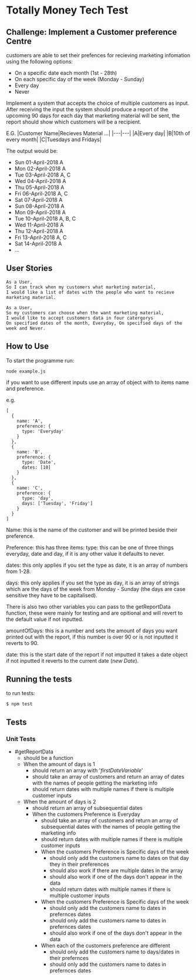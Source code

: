 # Totally Money Tech Test

## Challenge: Implement a Customer preference Centre

customers are able to set their prefences for recieving marketing infomation using the following options:

- On a specific date each month (1st - 28th)
- On each specific day of the week (Monday - Sunday)
- Every day
- Never

Implement a system that accepts the choice of multiple customers as input. After receiving the input the system should produce a report of the upcoming 90 days for each day that marketing material will be sent, the report should show which customers will be a recipient.

E.G.
|Customer Name|Recieves Material ...|
|---|---|
|A|Every day|
|B|10th of every month|
|C|Tuesdays and Fridays|

The output would be:

- Sun 01-April-2018 A
- Mon 02-April-2018 A
- Tue 03-April-2018 A, C
- Wed 04-April-2018 A
- Thu 05-April-2018 A
- Fri 06-April-2018 A, C
- Sat 07-April-2018 A
- Sun 08-April-2018 A
- Mon 09-April-2018 A
- Tue 10-April-2018 A, B, C
- Wed 11-April-2018 A
- Thu 12-April-2018 A
- Fri 13-April-2018 A, C
- Sat 14-April-2018 A
- ...

## User Stories

```
As a User,
So I can track when my customers what marketing material,
I would like a list of dates with the people who want to recieve marketing material.

As a User,
So my customers can choose when the want marketing material,
I would like to accept customers data in four catergorys 
On specified dates of the month, Everyday, On specified days of the week and Never.
```

## How to Use

To start the programme run: 

```
node example.js
```

if you want to use different inputs use an array of object with to items name and preference.

e.g.

```
[
  {
    name: 'A',
    preference: { 
      type: 'Everyday'
    }
  },
  {
    name: 'B', 
    preference: { 
      type: 'Date', 
      dates: [10]
    }
  },
  {
    name: 'C',
    preference: { 
      type: 'day', 
      days: ['Tuesday', 'Friday']
    }
  }
]
```

Name: this is the name of the customer and will be printed beside their preference.

Preference: this has three items:
  type: this can be one of three things everyday, date and day, if it is any other value it defaults to never.

  dates: this only applies if you set the type as date, it is an array of numbers from 1-28.

  days: this only applies if you set the type as day, it is an array of strings which are the days of the week from Monday - Sunday (the days are case sensitive they have to be capitalised).

There is also two other variables you can pass to the getReportData function, these were mainly for testing and are opitional and will revert to the default value if not inputted.

amountOfDays: this is a number and sets the amount of days you want printed out with the report, if this number is over 90 or is not inputted it reverts to 90.

date: this is the start date of the report if not imputted it takes a date object if not inputted it reverts to the current date (*new Date*).

## Running the tests

to run tests:

```
$ npm test
```

## Tests 

### Unit Tests

- #getReportData
  - should be a function
  - When the amount of days is 1
    - should return an array with '*firstDateVariable*'
    - should take an array of customers and return an array of dates with the names of people getting the marketing info
    - should return dates with multiple names if there is multiple customer inputs
  - When the amount of days is 2
    - should return an array of subsequential dates
    - When the customers Preference is Everyday
      - should take an array of customers and return an array of subsequential dates with the names of people getting the marketing info
      - should return dates with multiple names if there is multiple customer inputs
      - When the customers Preference is Specific days of the week
        - should only add the customers name to dates on that day they in their preferences
        - should also work if there are multiple dates in the array
        - should also work if one of the days don't appear in the data
        - should return dates with multiple names if there is multiple customer inputs
      - When the customers Preference is Specific days of the week
        - should only add the customers name to dates in prefernces dates
        - should only add the customers name to dates in prefernces dates
        - should also work if one of the days don\'t appear in the data
      - When each of the customers preference are different
        - should only add the customers name to days/dates in their prefernces
        - should only add the customers name to dates in prefernces dates
